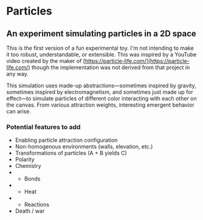 # Particles
## An experiment simulating particles in a 2D space

This is the first version of a fun experimental toy. I'm not intending to make it too robust, understandable, or extensible. This was inspired by a YouTube video created by the maker of [https://particle-life.com/](https://particle-life.com/) though the implementation was not derived from that project in any way.

This simulation uses made-up abstractions—sometimes inspired by gravity, sometimes inspired by electromagnetism, and sometimes just made up for effect—to simulate particles of different color interacting with each other on the canvas. From various attraction weights, interesting emergent behavior can arise. 

### Potential features to add

- Enabling particle attraction configuration
- Non-homogenous environments (walls, elevation, etc.)
- Transformations of particles (A + B yields C)
- Polarity
- Chemistry
- - Bonds
- - Heat
- - Reactions
- Death / war